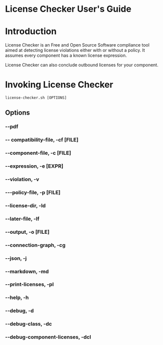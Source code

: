 # License Checker User's Guide

# Introduction

License Checker is an Free and Open Source Software compliance tool
aimed at detecting license violations either with or without a
policy. It assumes every component has a known license expression.

License Checker can also conclude outbound licenses for your component.

# Invoking License Checker

```
license-checker.sh [OPTIONS]
```

## Options

### --pdf

### -- compatibility-file, -cf [FILE]

### --component-file, -c [FILE]

### --expression, -e [EXPR]

### --violation, -v 

### ---policy-file, -p [FILE]

### --license-dir, -ld

### --later-file, -lf

### --output, -o [FILE]

### --connection-graph, -cg

### --json, -j

### --markdown, -md

### --print-licenses, -pl

### --help, -h

### --debug, -d

### --debug-class, -dc

### --debug-component-licenses, -dcl



